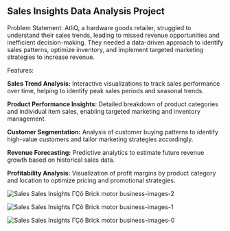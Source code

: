 ## Sales Insights Data Analysis Project


Problem Statement:
AtliQ, a hardware goods retailer, struggled to understand their sales trends, leading to missed revenue opportunities and inefficient decision-making. They needed a data-driven approach to identify sales patterns, optimize inventory, and implement targeted marketing strategies to increase revenue.

Features:

**Sales Trend Analysis:** Interactive visualizations to track sales performance over time, helping to identify peak sales periods and seasonal trends.

**Product Performance Insights:** Detailed breakdown of product categories and individual item sales, enabling targeted marketing and inventory management.

**Customer Segmentation:** Analysis of customer buying patterns to identify high-value customers and tailor marketing strategies accordingly.

**Revenue Forecasting:** Predictive analytics to estimate future revenue growth based on historical sales data.

**Profitability Analysis:** Visualization of profit margins by product category and location to optimize pricing and promotional strategies.


![Sales Sales Insights ΓÇô Brick   motor business-images-2](https://github.com/user-attachments/assets/e2d83817-3dc6-48f2-a2b6-777622c28552)


![Sales Sales Insights ΓÇô Brick   motor business-images-1](https://github.com/user-attachments/assets/843391ce-82ff-44f8-9318-bf9cfc335d97)



![Sales Sales Insights ΓÇô Brick   motor business-images-0](https://github.com/user-attachments/assets/56cd6470-40d6-4118-a60f-70323d183432)


